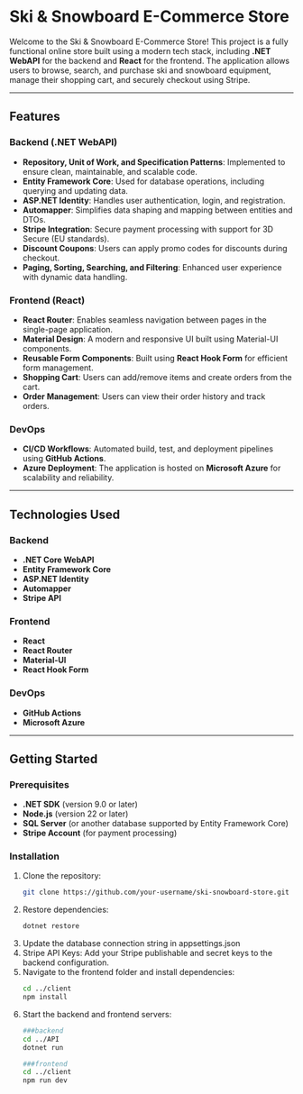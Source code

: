 # Ski & Snowboard E-Commerce Store

Welcome to the Ski & Snowboard E-Commerce Store! This project is a fully functional online store built using a modern tech stack, including **.NET WebAPI** for the backend and **React** for the frontend. The application allows users to browse, search, and purchase ski and snowboard equipment, manage their shopping cart, and securely checkout using Stripe.

---

## Features

### Backend (.NET WebAPI)
- **Repository, Unit of Work, and Specification Patterns**: Implemented to ensure clean, maintainable, and scalable code.
- **Entity Framework Core**: Used for database operations, including querying and updating data.
- **ASP.NET Identity**: Handles user authentication, login, and registration.
- **Automapper**: Simplifies data shaping and mapping between entities and DTOs.
- **Stripe Integration**: Secure payment processing with support for 3D Secure (EU standards).
- **Discount Coupons**: Users can apply promo codes for discounts during checkout.
- **Paging, Sorting, Searching, and Filtering**: Enhanced user experience with dynamic data handling.

### Frontend (React)
- **React Router**: Enables seamless navigation between pages in the single-page application.
- **Material Design**: A modern and responsive UI built using Material-UI components.
- **Reusable Form Components**: Built using **React Hook Form** for efficient form management.
- **Shopping Cart**: Users can add/remove items and create orders from the cart.
- **Order Management**: Users can view their order history and track orders.

### DevOps
- **CI/CD Workflows**: Automated build, test, and deployment pipelines using **GitHub Actions**.
- **Azure Deployment**: The application is hosted on **Microsoft Azure** for scalability and reliability.

---

## Technologies Used

### Backend
- **.NET Core WebAPI**
- **Entity Framework Core**
- **ASP.NET Identity**
- **Automapper**
- **Stripe API**

### Frontend
- **React**
- **React Router**
- **Material-UI**
- **React Hook Form**

### DevOps
- **GitHub Actions**
- **Microsoft Azure**

---

## Getting Started

### Prerequisites
- **.NET SDK** (version 9.0 or later)
- **Node.js** (version 22 or later)
- **SQL Server** (or another database supported by Entity Framework Core)
- **Stripe Account** (for payment processing)

### Installation
1. Clone the repository:
   ```bash
   git clone https://github.com/your-username/ski-snowboard-store.git
2. Restore dependencies:
   ```bash
   dotnet restore
3. Update the database connection string in appsettings.json
4. Stripe API Keys: Add your Stripe publishable and secret keys to the backend configuration.
5. Navigate to the frontend folder and install dependencies:
   ```bash
   cd ../client
   npm install
6. Start the backend and frontend servers:
   ```bash
   ###backend
   cd ../API
   dotnet run
   
   ###frontend
   cd ../client
   npm run dev
